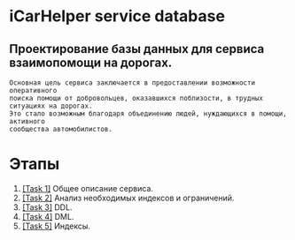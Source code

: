 # iCarHelper service database

Проектирование базы данных для сервиса взаимопомощи на дорогах.
----------------------
```text
Основная цель сервиса заключается в предоставлении возможности оперативного 
поиска помощи от добровольцев, оказавшихся поблизости, в трудных ситуациях на дорогах.
Это стало возможным благодаря объединению людей, нуждающихся в помощи, активного 
сообщества автомобилистов.
```

# Этапы
1. [[Task 1]](https://github.com/PanovAlexey/database_course/blob/main/docs/tasks/TASK01.md) Общее описание сервиса.
2. [[Task 2]](https://github.com/PanovAlexey/database_course/blob/main/docs/tasks/TASK02.md) Анализ необходимых индексов и ограничений.
3. [[Task 3]](https://github.com/PanovAlexey/database_course/blob/main/docs/tasks/TASK03.md) DDL.
4. [[Task 4]](https://github.com/PanovAlexey/database_course/blob/main/docs/tasks/TASK04.md) DML.
5. [[Task 5]](https://github.com/PanovAlexey/database_course/blob/main/docs/tasks/TASK05.md) Индексы.